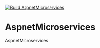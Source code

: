 [![Build AspnetMicroservices](https://github.com/PrinceJK/AspnetMicroservices/actions/workflows/dotnet.yml/badge.svg?branch=develop&event=project)](https://github.com/PrinceJK/AspnetMicroservices/actions/workflows/dotnet.yml)
# AspnetMicroservices
AspnetMicroservices

